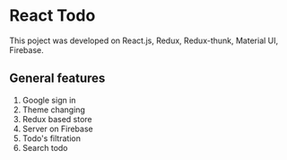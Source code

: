 # React Todo

This poject was developed on React.js, Redux, Redux-thunk, Material UI, Firebase.

## General features

1. Google sign in
2. Theme changing
3. Redux based store
4. Server on Firebase
5. Todo's filtration
6. Search todo
